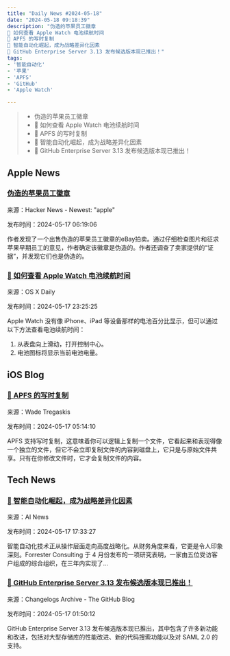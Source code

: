 ```yaml
---
title: "Daily News #2024-05-18"
date: "2024-05-18 09:18:39"
description: "伪造的苹果员工徽章
🧐 如何查看 Apple Watch 电池续航时间
🍎 APFS 的写时复制
🚀 智能自动化崛起，成为战略差异化因素
🎉 GitHub Enterprise Server 3.13 发布候选版本现已推出！"
tags: 
- '智能自动化'
- '苹果'
- 'APFS'
- 'GitHub'
- 'Apple Watch'

---
```


> - 伪造的苹果员工徽章
> - 🧐 如何查看 Apple Watch 电池续航时间
> - 🍎 APFS 的写时复制
> - 🚀 智能自动化崛起，成为战略差异化因素
> - 🎉 GitHub Enterprise Server 3.13 发布候选版本现已推出！

## Apple News

### [伪造的苹果员工徽章](https://cabel.com/2024/05/16/the-forged-apple-employee-badge/)

来源：Hacker News - Newest: "apple"

发布时间：2024-05-17 06:19:06

作者发现了一个出售伪造的苹果员工徽章的eBay拍卖。通过仔细检查图片和征求苹果早期员工的意见，作者确定该徽章是伪造的。作者还调查了卖家提供的“证据”，并发现它们也是伪造的。

### [🧐 如何查看 Apple Watch 电池续航时间](https://osxdaily.com/2024/05/17/how-check-battery-life-apple-watch/)

来源：OS X Daily

发布时间：2024-05-17 23:25:25

Apple Watch 没有像 iPhone、iPad 等设备那样的电池百分比显示，但可以通过以下方法查看电池续航时间：
1. 从表盘向上滑动，打开控制中心。
2. 电池图标将显示当前电池电量。

## iOS Blog

### [🍎 APFS 的写时复制](https://wadetregaskis.com/copy-on-write-on-apfs/)

来源：Wade Tregaskis

发布时间：2024-05-17 05:14:10

APFS 支持写时复制，这意味着你可以逻辑上复制一个文件，它看起来和表现得像一个独立的文件，但它不会立即复制文件的内容到磁盘上，它只是与原始文件共享。只有在你修改文件时，它才会复制文件的内容。

## Tech News

### [🚀 智能自动化崛起，成为战略差异化因素](https://www.artificialintelligence-news.com/2024/05/17/the-rise-of-intelligent-automation-as-a-strategic-differentiator/)

来源：AI News

发布时间：2024-05-17 17:33:27

智能自动化技术正从操作层面走向高度战略化。从财务角度来看，它更是令人印象深刻。Forrester Consulting 于 4 月份发布的一项研究表明，一家由五位受访客户组成的综合组织，在三年内实现了...

### [🎉 GitHub Enterprise Server 3.13 发布候选版本现已推出！](https://github.blog/changelog/2024-05-16-the-github-enterprise-server-3-13-release-candidate-is-available)

来源：Changelogs Archive - The GitHub Blog

发布时间：2024-05-17 01:50:12

GitHub Enterprise Server 3.13 发布候选版本现已推出，其中包含了许多新功能和改进，包括对大型存储库的性能改进、新的代码搜索功能以及对 SAML 2.0 的支持。

